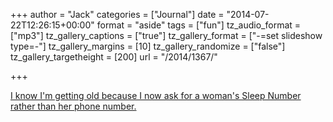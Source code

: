 +++
author = "Jack"
categories = ["Journal"]
date = "2014-07-22T12:26:15+00:00"
format = "aside"
tags = ["fun"]
tz_audio_format = ["mp3"]
tz_gallery_captions = ["true"]
tz_gallery_format = ["-=set slideshow type=-"]
tz_gallery_margins = [10]
tz_gallery_randomize = ["false"]
tz_gallery_targetheight = [200]
url = "/2014/1367/"

+++

<a href="https://baty.net/2014/1367/" rel="bookmark" title="Permalink to ">

<p>
  I know I'm getting old because I now ask for a woman's Sleep Number rather than her phone number.
</p></a>